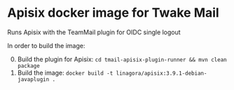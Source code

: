 # Apisix docker image for Twake Mail

Runs Apisix with the TeamMail plugin for OIDC single logout

In order to build the image:

0. Build the plugin for Apisix: `cd tmail-apisix-plugin-runner && mvn clean package`
1. Build the image: `docker build -t linagora/apisix:3.9.1-debian-javaplugin .`
